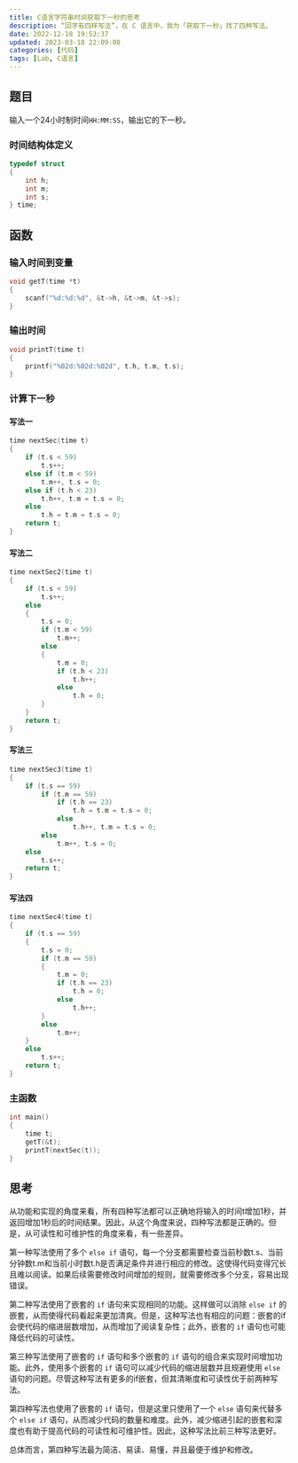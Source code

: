 ```yaml
---
title: C语言字符串时间获取下一秒的思考
description: “回字有四样写法”，在 C 语言中，我为「获取下一秒」找了四种写法。
date: 2022-12-18 19:53:37
updated: 2023-03-18 22:09:08
categories: [代码]
tags: [Lab, C语言]
---
```


## 题目

输入一个24小时制时间`HH:MM:SS`，输出它的下一秒。

### 时间结构体定义

```c
typedef struct
{
    int h;
    int m;
    int s;
} time;
```

## 函数

### 输入时间到变量

```c
void getT(time *t)
{
    scanf("%d:%d:%d", &t->h, &t->m, &t->s);
}
```

### 输出时间

```c
void printT(time t)
{
    printf("%02d:%02d:%02d", t.h, t.m, t.s);
}
```

### 计算下一秒

#### 写法一

```c
time nextSec(time t)
{
    if (t.s < 59)
        t.s++;
    else if (t.m < 59)
        t.m++, t.s = 0;
    else if (t.h < 23)
        t.h++, t.m = t.s = 0;
    else
        t.h = t.m = t.s = 0;
    return t;
}
```

#### 写法二

```c
time nextSec2(time t)
{
    if (t.s < 59)
        t.s++;
    else
    {
        t.s = 0;
        if (t.m < 59)
            t.m++;
        else
        {
            t.m = 0;
            if (t.h < 23)
                t.h++;
            else
                t.h = 0;
        }
    }
    return t;
}
```

#### 写法三

```c
time nextSec3(time t)
{
    if (t.s == 59)
        if (t.m == 59)
            if (t.h == 23)
                t.h = t.m = t.s = 0;
            else
                t.h++, t.m = t.s = 0;
        else
            t.m++, t.s = 0;
    else
        t.s++;
    return t;
}
```

#### 写法四

```c
time nextSec4(time t)
{
    if (t.s == 59)
    {
        t.s = 0;
        if (t.m == 59)
        {
            t.m = 0;
            if (t.h == 23)
                t.h = 0;
            else
                t.h++;
        }
        else
            t.m++;
    }
    else
        t.s++;
    return t;
}
```

### 主函数

```c
int main()
{
    time t;
    getT(&t);
    printT(nextSec(t));
}
```

## 思考

从功能和实现的角度来看，所有四种写法都可以正确地将输入的时间t增加1秒，并返回增加1秒后的时间结果。因此，从这个角度来说，四种写法都是正确的。但是，从可读性和可维护性的角度来看，有一些差异。

第一种写法使用了多个 `else if` 语句，每一个分支都需要检查当前秒数t.s、当前分钟数t.m和当前小时数t.h是否满足条件并进行相应的修改。这使得代码变得冗长且难以阅读。如果后续需要修改时间增加的规则，就需要修改多个分支，容易出现错误。

第二种写法使用了嵌套的 `if` 语句来实现相同的功能。这样做可以消除 `else if` 的嵌套，从而使得代码看起来更加清爽。但是，这种写法也有相应的问题：嵌套的if会使代码的缩进层数增加，从而增加了阅读复杂性；此外，嵌套的 `if` 语句也可能降低代码的可读性。

第三种写法使用了嵌套的 `if` 语句和多个嵌套的 `if` 语句的组合来实现时间增加功能。此外，使用多个嵌套的 `if` 语句可以减少代码的缩进层数并且规避使用 `else` 语句的问题。尽管这种写法有更多的if嵌套，但其清晰度和可读性优于前两种写法。

第四种写法也使用了嵌套的 `if` 语句，但是这里只使用了一个 `else` 语句来代替多个 `else if` 语句，从而减少代码的数量和难度。此外，减少缩进引起的嵌套和深度也有助于提高代码的可读性和可维护性。因此，这种写法比前三种写法更好。

总体而言，第四种写法最为简洁、易读、易懂，并且最便于维护和修改。